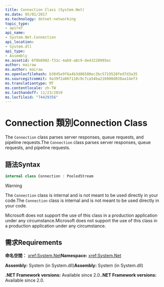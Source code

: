 ```yaml
---
title: Connection Class (System.Net)
ms.date: 05/01/2017
ms.technology: dotnet-networking
topic_type:
- apiref
api_name:
- System.Net.Connection
api_location:
- System.dll
api_type:
- Assembly
ms.assetid: 6f0b8902-f31c-4ab9-a8c9-de43228995ec
author: mairaw
ms.author: mairaw
ms.openlocfilehash: b3045e9f6a4b3d86580ec3bc5719520fed7d3a35
ms.sourcegitcommit: 9a39f2a06f110c9c7ca54ba216900d038aa14ef3
ms.translationtype: MT
ms.contentlocale: zh-TW
ms.lasthandoff: 11/23/2019
ms.locfileid: "74429356"
---
```

# <a name="connection-class"></a><span data-ttu-id="9ca9e-102">Connection 類別</span><span class="sxs-lookup"><span data-stu-id="9ca9e-102">Connection Class</span></span>

<span data-ttu-id="9ca9e-103">The `Connection` class parses server responses, queue requests, and pipeline requests.</span><span class="sxs-lookup"><span data-stu-id="9ca9e-103">The `Connection` class parses server responses, queue requests, and pipeline requests.</span></span>

## <a name="syntax"></a><span data-ttu-id="9ca9e-104">語法</span><span class="sxs-lookup"><span data-stu-id="9ca9e-104">Syntax</span></span>
  
```csharp  
internal class Connection : PooledStream
```

> [!WARNING]
> <span data-ttu-id="9ca9e-105">The `Connection` class is internal and is not meant to be used directly in your code.</span><span class="sxs-lookup"><span data-stu-id="9ca9e-105">The `Connection` class is internal and is not meant to be used directly in your code.</span></span>
> 
> <span data-ttu-id="9ca9e-106">Microsoft does not support the use of this class in a production application under any circumstance.</span><span class="sxs-lookup"><span data-stu-id="9ca9e-106">Microsoft does not support the use of this class in a production application under any circumstance.</span></span>

## <a name="requirements"></a><span data-ttu-id="9ca9e-107">需求</span><span class="sxs-lookup"><span data-stu-id="9ca9e-107">Requirements</span></span>

<span data-ttu-id="9ca9e-108">**命名空間︰** <xref:System.Net></span><span class="sxs-lookup"><span data-stu-id="9ca9e-108">**Namespace:** <xref:System.Net></span></span>

<span data-ttu-id="9ca9e-109">**Assembly:** System (in System.dll)</span><span class="sxs-lookup"><span data-stu-id="9ca9e-109">**Assembly:** System (in System.dll)</span></span>

<span data-ttu-id="9ca9e-110">**.NET Framework versions:** Available since 2.0.</span><span class="sxs-lookup"><span data-stu-id="9ca9e-110">**.NET Framework versions:** Available since 2.0.</span></span>
